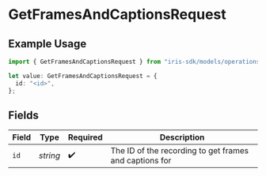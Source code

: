 # GetFramesAndCaptionsRequest

## Example Usage

```typescript
import { GetFramesAndCaptionsRequest } from "iris-sdk/models/operations";

let value: GetFramesAndCaptionsRequest = {
  id: "<id>",
};
```

## Fields

| Field                                                  | Type                                                   | Required                                               | Description                                            |
| ------------------------------------------------------ | ------------------------------------------------------ | ------------------------------------------------------ | ------------------------------------------------------ |
| `id`                                                   | *string*                                               | :heavy_check_mark:                                     | The ID of the recording to get frames and captions for |